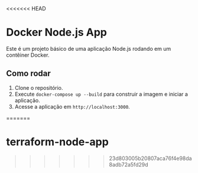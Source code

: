 <<<<<<< HEAD
 # Docker Node.js App

Este é um projeto básico de uma aplicação Node.js rodando em um contêiner Docker.

## Como rodar

1. Clone o repositório.
2. Execute `docker-compose up --build` para construir a imagem e iniciar a aplicação.
3. Acesse a aplicação em `http://localhost:3000`.

=======
# terraform-node-app
>>>>>>> 23d803005b20807aca76f4e98da8adb72a5fd29d
